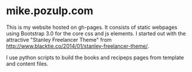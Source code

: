 mike.pozulp.com
===============

This is my website hosted on gh-pages. It consists of static webpages
using Bootstrap 3.0 for the core css and js elements.
I started out with the attractive "Stanley Freelancer Theme" from 
http://www.blacktie.co/2014/01/stanley-freelancer-theme/.

I use python scripts to build the books and recipeps pages from template and content files.

